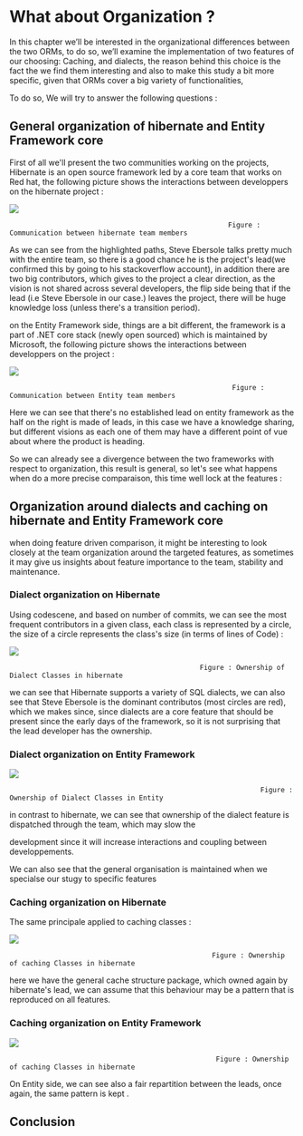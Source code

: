 # What about Organization ?

In this chapter we’ll be interested in the organizational differences between the two ORMs, to do so, we’ll examine the implementation of two features of our choosing: Caching, and dialects, the reason behind this choice is the fact the we find them interesting and also to make this study a bit more specific, given that ORMs cover a big variety of functionalities,

To do so, We will try to answer the following questions :

## General organization of hibernate and Entity Framework core

First of all we'll present the two communities working on the projects, Hibernate is an open source framework led by a core team that works on Red hat, the following picture shows the interactions between developpers on the hibernate project :

![](/assets/lead.png)

                                                          Figure : Communication between hibernate team members 

As we can see from the highlighted paths, Steve Ebersole talks pretty much with the entire team, so there is a good chance he is the project's lead\(we confirmed this by going to his stackoverflow account\), in addition there are two big contributors, which gives to the project a clear direction, as the vision is not shared across several developers, the flip side being that if the lead \(i.e Steve Ebersole in our case.\) leaves the project, there will be huge knowledge loss \(unless there's a transition period\).

on the Entity Framework side, things are a bit different, the framework is a part of .NET core stack \(newly open sourced\) which is maintained by Microsoft, the following picture shows the interactions between developpers on the project :

![](/assets/leadEntity.png)

                                                           Figure : Communication between Entity team members

Here we can see that there's no established lead on entity framework as the half on the right is made of leads, in this case we have a knowledge sharing, but different visions as each one of them may have a different point of vue about where the product is heading.

So we can already see a divergence between the two frameworks with respect to organization, this result is general, so let's see what happens when do a more precise comparaison, this time well lock at the features : 

## Organization around dialects and caching on hibernate and Entity Framework core

when doing feature driven comparison, it might be interesting to look closely at the team organization around the targeted features, as sometimes it may give us insights about feature importance to the team, stability and maintenance.

### Dialect organization on Hibernate

Using codescene, and based on number of commits, we can see the most frequent contributors in a given class, each class is represented by a circle, the size of a circle represents the class's size \(in terms of lines of Code\) : 

![](/assets/ownership.png)

                                                   Figure : Ownership of Dialect Classes in hibernate

we can see that Hibernate supports a variety of SQL dialects, we can also see that Steve Ebersole is the dominant contributos \(most circles are red\), which we makes since, since dialects are a core feature that should be present since the early days of the framework, so it is not surprising that the lead developer has the ownership.

### Dialect organization on Entity Framework

![](/assets/dialect_entityFramework.png)

                                                                  Figure : Ownership of Dialect Classes in Entity

in contrast to hibernate, we can see that ownership of the dialect feature is dispatched through the team, which may slow the 

development since it will increase interactions and coupling between developpements.

We can also see that the general organisation is maintained when we specialse our stugy to specific features 

### Caching organization on Hibernate

The same principale applied to caching classes : 

![](/assets/cache_feature_h.png)

                                                      Figure : Ownership of caching Classes in hibernate

here we have the general cache structure package, which owned again by hibernate's lead, we can assume that this behaviour may be a pattern that is reproduced on all features.

### Caching organization on Entity Framework

![](/assets/cache_feature_en.png)

                                                       Figure : Ownership of caching Classes in hibernate

On Entity side, we can see also a fair repartition between the leads, once again, the same pattern is kept .

## Conclusion



